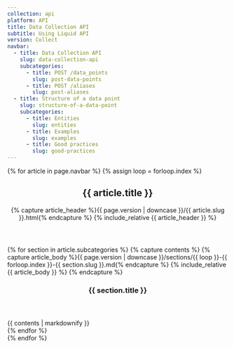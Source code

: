 ```yaml
---
collection: api
platform: API
title: Data Collection API
subtitle: Using Liquid API
version: Collect
navbar:
  - title: Data Collection API
    slug: data-collection-api
    subcategories:
      - title: POST /data_points
        slug: post-data-points
      - title: POST /aliases
        slug: post-aliases
  - title: Structure of a data point
    slug: structure-of-a-data-point
    subcategories:
      - title: Entities
        slug: entities
      - title: Examples
        slug: examples
      - title: Good practices
        slug: good-practices
---
```


{% for article in page.navbar %}
  {% assign loop = forloop.index %}
  <article class='documentation-article'>
    <header>
      <h2 id='{{ article.slug }}'>{{ article.title }}</h2>
      {% capture article_header %}{{ page.version | downcase }}/{{ article.slug }}.html{% endcapture %}
      {% include_relative {{ article_header }} %}
    </header>
    {% for section in article.subcategories %}
      {% capture contents %}
        {% capture article_body %}{{ page.version | downcase }}/sections/{{ loop }}-{{ forloop.index }}-{{ section.slug }}.md{% endcapture %}
        {% include_relative {{ article_body }} %}
      {% endcapture %}
      <section>
        <header>
          <h3 id='{{ section.slug }}'>{{ section.title }}</h3>
        </header>
        {{ contents | markdownify }}
      </section>
    {% endfor %}
  </article>
{% endfor %}

